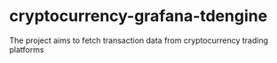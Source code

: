 # cryptocurrency-grafana-tdengine
The project aims to fetch transaction data from cryptocurrency trading platforms
